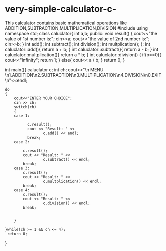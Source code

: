 # very-simple-calculator-c-
This calculator contains basic mathematical operations like ADDITION,SUBTRACTION,MULTIPLICATION,DIVISION
#include<iostream>
using namespace std;
class caluclator{
    int a,b;
    public:
       void result()
       {
              cout<<"the value of 1st number is:";
              cin>>a;
              cout<<"the value of 2nd number is:";
              cin>>b;
       }
       int add();
       int subtract();
       int division();
       int multplication();
};
int caluclator::add(){
    return a + b;
}
int caluclator::subtract(){
    return a - b;
}
int caluclator::multplication(){
    return a * b;
}
int caluclator::division()
{
   if(b==0){
             cout<<"infinity";
             return 1;
           }
   else{
        cout<< a / b;
       }
       return 0;
}

int main(){
    caluclator c;
    int  ch;
    cout<<"\n   MENU   \n1.ADDITION\n2.SUBTRACTION\n3.MULTIPLICATION\n4.DIVISION\n0.EXIT\n"<<endl;
    
    do
    {
        cout<<"ENTER YOUR CHOICE";
        cin >> ch;
        switch(ch)
        {
        case 1:
           
              c.result();    
              cout << "Result: " <<
                     c.add() << endl;
              break;
        case 2:
             
            c.result();
            cout << "Result: " <<
                     c.subtract() << endl;
            break;
        case 3:
            c.result();
            cout << "Result: " <<
                     c.multplication() << endl;
            break;
        case 4:
            c.result();
            cout << "Result: " <<
                     c.division() << endl;
            break; 
            
            
        }
        
    }while(ch >= 1 && ch <= 4);
     return 0;
    
    
}
